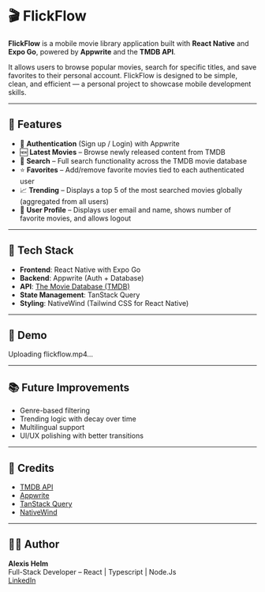 # 🎬 FlickFlow

**FlickFlow** is a mobile movie library application built with **React Native** and **Expo Go**, powered by **Appwrite** and the **TMDB API**.

It allows users to browse popular movies, search for specific titles, and save favorites to their personal account. FlickFlow is designed to be simple, clean, and efficient — a personal project to showcase mobile development skills.

---

## 🚀 Features

- 🔐 **Authentication** (Sign up / Login) with Appwrite  
- 🆕 **Latest Movies** – Browse newly released content from TMDB  
- 🔎 **Search** – Full search functionality across the TMDB movie database  
- ⭐ **Favorites** – Add/remove favorite movies tied to each authenticated user  
- 📈 **Trending** – Displays a top 5 of the most searched movies globally (aggregated from all users)  
- 👤 **User Profile** – Displays user email and name, shows number of favorite movies, and allows logout  

---

## 📱 Tech Stack

- **Frontend**: React Native with Expo Go  
- **Backend**: Appwrite (Auth + Database)  
- **API**: [The Movie Database (TMDB)](https://www.themoviedb.org/)  
- **State Management**: TanStack Query  
- **Styling**: NativeWind (Tailwind CSS for React Native)  

---

## 🧪 Demo


Uploading flickflow.mp4…


---

## 📚 Future Improvements

- Genre-based filtering  
- Trending logic with decay over time  
- Multilingual support  
- UI/UX polishing with better transitions  

---

## 🙌 Credits

- [TMDB API](https://www.themoviedb.org/documentation/api)  
- [Appwrite](https://appwrite.io/)  
- [TanStack Query](https://tanstack.com/query/latest)  
- [NativeWind](https://www.nativewind.dev/)  

---

## 🧑‍💻 Author

**Alexis Helm**  
Full-Stack Developer – React | Typescript | Node.Js  
[LinkedIn](https://www.linkedin.com/in/alexis-helm/)
